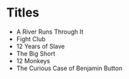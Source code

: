 # Titles

- A River Runs Through It
- Fight Club
- 12 Years of Slave
- The Big Short
- 12 Monkeys
- The Curious Case of Benjamin Button
